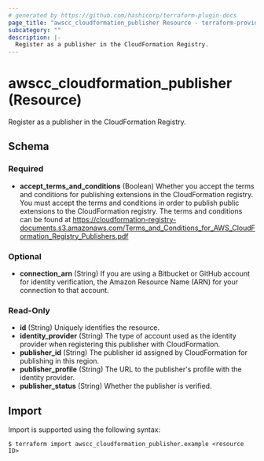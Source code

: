```yaml
---
# generated by https://github.com/hashicorp/terraform-plugin-docs
page_title: "awscc_cloudformation_publisher Resource - terraform-provider-awscc"
subcategory: ""
description: |-
  Register as a publisher in the CloudFormation Registry.
---
```


# awscc_cloudformation_publisher (Resource)

Register as a publisher in the CloudFormation Registry.



<!-- schema generated by tfplugindocs -->
## Schema

### Required

- **accept_terms_and_conditions** (Boolean) Whether you accept the terms and conditions for publishing extensions in the CloudFormation registry. You must accept the terms and conditions in order to publish public extensions to the CloudFormation registry. The terms and conditions can be found at https://cloudformation-registry-documents.s3.amazonaws.com/Terms_and_Conditions_for_AWS_CloudFormation_Registry_Publishers.pdf

### Optional

- **connection_arn** (String) If you are using a Bitbucket or GitHub account for identity verification, the Amazon Resource Name (ARN) for your connection to that account.

### Read-Only

- **id** (String) Uniquely identifies the resource.
- **identity_provider** (String) The type of account used as the identity provider when registering this publisher with CloudFormation.
- **publisher_id** (String) The publisher id assigned by CloudFormation for publishing in this region.
- **publisher_profile** (String) The URL to the publisher's profile with the identity provider.
- **publisher_status** (String) Whether the publisher is verified.

## Import

Import is supported using the following syntax:

```shell
$ terraform import awscc_cloudformation_publisher.example <resource ID>
```
